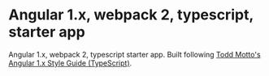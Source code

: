 # Angular 1.x, webpack 2, typescript, starter app
Angular 1.x, webpack 2, typescript starter app. Built following [Todd Motto's Angular 1.x Style Guide (TypeScript)](https://github.com/toddmotto/angular-styleguide/tree/master/typescript).
